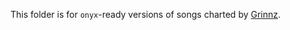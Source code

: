 This folder is for `onyx`-ready versions of songs charted by
[Grinnz](https://www.youtube.com/user/SHGrinnz).
